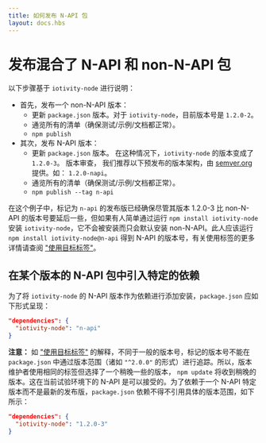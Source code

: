 ```yaml
---
title: 如何发布 N-API 包
layout: docs.hbs
---
```


# 发布混合了 N-API 和 non-N-API 包

以下步骤基于 `iotivity-node` 进行说明：

* 首先，发布一个 non-N-API 版本：
  * 更新 `package.json` 版本。对于 `iotivity-node`，目前版本号是 `1.2.0-2`。
  * 通览所有的清单（确保测试/示例/文档都正常）。
  * `npm publish`
* 其次，发布 N-API 版本：
  * 更新 `package.json` 版本。 在这种情况下，`iotivity-node` 的版本变成了 `1.2.0-3`。
  版本审查， 我们推荐以下预发布的版本架构，由 [semver.org](https://semver.org/#spec-item-9)提供。如： `1.2.0-napi`。
  * 通览所有的清单（确保测试/示例/文档都正常）。
  * `npm publish --tag n-api`

在这个例子中，标记为 `n-api` 的发布版已经确保尽管其版本 1.2.0-3 比 non-N-API 的版本号要延后一些，但如果有人简单通过运行 `npm install iotivity-node` 安装 `iotivity-node`，它不会被安装而只会默认安装 non-N-API。此人应该运行 `npm install iotivity-node@n-api` 得到 N-API 的版本号，有关使用标签的更多详情请查阅 ["使用目标标签"][]。

## 在某个版本的 N-API 包中引入特定的依赖

为了将 `iotivity-node` 的 N-API 版本作为依赖进行添加安装，`package.json` 应如下形式呈现：

```json
"dependencies": {
  "iotivity-node": "n-api"
}
```

**注意：** 如 ["使用目标标签"][] 的解释，不同于一般的版本号，标记的版本号不能在 `package.json` 中通过版本范围（诸如 `"^2.0.0"` 的形式）进行追踪。所以，版本维护者使用相同的标签但选择了一个稍晚一些的版本， `npm update` 将收到稍晚的版本。这在当前试验环境下的 N-API 是可以接受的。为了依赖于一个 N-API 特定版本而不是最新的发布版，`package.json` 依赖不得不引用具体的版本范围，如下所示：

```json
"dependencies": {
  "iotivity-node": "1.2.0-3"
}
```

["使用目标标签"]: https://docs.npmjs.com/getting-started/using-tags

